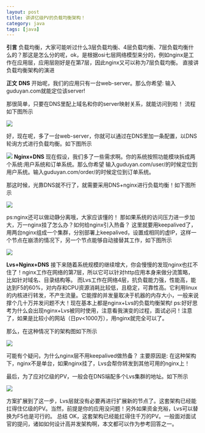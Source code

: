 ```yaml
---
layout: post
title: 讲讲亿级PV的负载均衡架构！
category: java
tags: [java]
---
```



**引言**
负载均衡，大家可能听过什么3层负载均衡、4层负载均衡、7层负载均衡什么的？那这是怎么分的呢，ok，是根据osi七层网络模型来分的，例如nginx是工作在应用层，应用层刚好是在第7层，因此nginx又可以称为7层负载均衡。
直接讲负载均衡架构的演进

**正文**
**DNS**
开始呢，我们的应用只有一台web-server。那么你希望:
输入guduyan.com就能定位该server!

那很简单，只要在DNS里配上域名和你的server映射关系，就能访问到啦！
流程如下图所示

![](https://ziyekudeng.github.io/assets/images/2019/01113/LvsNginxDNS/1.webp)

好，现在呢，多了一台web-server，你就可以通过在DNS里加一条配置，以DNS轮询方式进行负载均衡。如下图所示

![](https://ziyekudeng.github.io/assets/images/2019/01113/LvsNginxDNS/2.webp)
**Nginx+DNS**
现在假设，我们多了一些需求啊。你的系统按照功能模块拆成两个系统:用户系统和订单系统。那么你希望
输入guduyan.com/user/的时候定位到用户系统。输入guduyan.com/order/的时候定位到订单系统。

那这时候，光靠DNS就不行了，就需要采用DNS+nginx进行负载均衡！如下图所示

![](https://ziyekudeng.github.io/assets/images/2019/01113/LvsNginxDNS/3.webp)


ps:nginx还可以做动静分离哦，大家应该懂的！
那如果系统的访问压力进一步加大，万一nginx挂了怎么办？如何给nginx引入热备？
这里就要用keepalived了，用两台nginx组成一个集群，分别部署上keepalived，设置成相同的虚IP，这样一个节点在崩溃的情况下，另一个节点能够自动接替其工作，如下图所示

![](https://ziyekudeng.github.io/assets/images/2019/01113/LvsNginxDNS/4.webp)

**Lvs+Nginx+DNS**
接下来随着系统规模的继续增大，你会慢慢的发现nginx也扛不住了！nginx工作在网络的第7层，所以它可以针对http应用本身来做分流策略，比如针对域名、目录结构等。
而Lvs工作在网络4层，抗负载能力强，性能高，能达到F5的60%，对内存和CPU资源消耗比较低，且稳定，可靠性高。它利用linux的内核进行转发，不产生流量。它能撑的并发量取决于机器的内存大小，一般来说撑个几十万并发问题不大！现在基本上都是nginx+Lvs的负载均衡架构!
ps:好好思考为什么会出现nginx+Lvs被同时使用，注意看我演变的过程，面试必问！注意了，如果是比较小的网站（日pv<1000万），用nginx就完全可以了。

那么，在这种情况下的架构图如下所示

![](https://ziyekudeng.github.io/assets/images/2019/01113/LvsNginxDNS/5.webp)

可能有个疑问，为什么nginx层不用keepalived做热备？
主要原因是:
在这种架构下，nginx不是单台，如果nginx挂了，Lvs会帮你转发到其他可用的nginx上！

最后，为了应对亿级的PV，一般会在DNS端配多个Lvs集群的地址。如下所示

![](https://ziyekudeng.github.io/assets/images/2019/01113/LvsNginxDNS/6.webp)


方案扩展到了这一步，Lvs层就没有必要再进行扩展新的节点了。这套架构已经能扛得住亿级的PV。当然，前提是你的应用没问题！另外如果资金充裕，Lvs可以替换为F5也是可行的。
总结
OK，这套架构已经能扛得住千万的PV。一般面对面试官的提问，诸如如何设计高并发架构啊，本文都可以作为参考回答之一。



